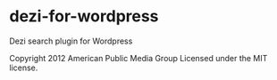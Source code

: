 dezi-for-wordpress
==================

Dezi search plugin for Wordpress

Copyright 2012 American Public Media Group
Licensed under the MIT license.


